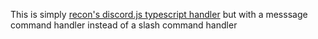 This is simply [recon's discord.js typescript handler](https://github.com/reconlx/djs-typescript-handler) but with a messsage command handler instead of a slash command handler
